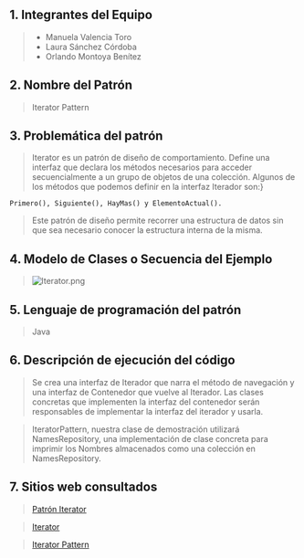 ## 1. Integrantes del Equipo

> + Manuela Valencia Toro
> + Laura Sánchez Córdoba
> + Orlando Montoya Benítez

## 2. Nombre del Patrón
>Iterator Pattern

## 3. Problemática del patrón
> Iterator es un patrón de diseño de comportamiento. Define una interfaz
que declara los métodos necesarios para acceder secuencialmente a un
grupo de objetos de una colección. Algunos de los métodos que podemos
definir en la interfaz Iterador son:}

    Primero(), Siguiente(), HayMas() y ElementoActual().
>Este patrón de diseño permite recorrer una estructura de datos sin que sea
necesario conocer la estructura interna de la misma.

## 4. Modelo de Clases o Secuencia del Ejemplo
>![Iterator.png](https://github.com/omontoy/softwareExposition/blob/master/Iterator.png?raw=true)
## 5. Lenguaje de programación del patrón
>Java

## 6. Descripción de ejecución del código
>Se crea una interfaz de Iterador que narra el método de navegación y una interfaz de Contenedor que vuelve al Iterador. Las clases concretas que implementen la interfaz del contenedor serán responsables de implementar la interfaz del iterador y usarla.

>IteratorPattern, nuestra clase de demostración utilizará NamesRepository, una implementación de clase concreta para imprimir los Nombres almacenados como una colección en NamesRepository.

## 7. Sitios web  consultados
>[Patrón Iterator](http://patronesdediseno.blogspot.com/2009/05/patroniterator.html)

>[Iterator](http://migranitodejava.blogspot.com/2011/06/iterator.html)

>[Iterator Pattern](https://www.tutorialspoint.com/design_pattern/iterator_pattern.htm)